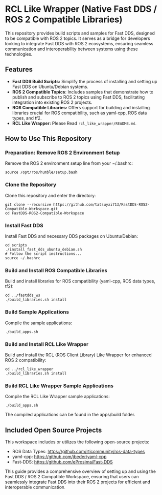 # RCL Like Wrapper (Native Fast DDS / ROS 2 Compatible Libraries)

This repository provides build scripts and samples for Fast DDS, designed to be compatible with ROS 2 topics. It serves as a bridge for developers looking to integrate Fast DDS with ROS 2 ecosystems, ensuring seamless communication and interoperability between systems using these technologies.

## Features

- **Fast DDS Build Scripts:** Simplify the process of installing and setting up Fast DDS on Ubuntu/Debian systems.
- **ROS 2 Compatible Topics:** Includes samples that demonstrate how to publish and subscribe to ROS 2 topics using Fast DDS, facilitating integration into existing ROS 2 projects.
- **ROS Compatible Libraries:** Offers support for building and installing libraries crucial for ROS compatibility, such as yaml-cpp, ROS data types, and tf2.
- **RCL Like Wrapper:** Please Read `rcl_like_wrapper/README.md`.

## How to Use This Repository

### Preparation: Remove ROS 2 Environment Setup

Remove the ROS 2 environment setup line from your ~/.bashrc:

```
source /opt/ros/humble/setup.bash
```

### Clone the Repository

Clone this repository and enter the directory:

```
git clone --recursive https://github.com/tatsuyai713/FastDDS-ROS2-Compatible-Workspace.git
cd FastDDS-ROS2-Compatible-Workspace
```


### Install Fast DDS

Install Fast DDS and necessary DDS packages on Ubuntu/Debian:

```
cd scripts
./install_fast_dds_ubuntu_debian.sh
# Follow the script instructions...
source ~/.bashrc
```

### Build and Install ROS Compatible Libraries

Build and install libraries for ROS compatibility (yaml-cpp, ROS data types, tf2):

```
cd ../fastdds_ws
./build_libraries.sh install
```

### Build Sample Applications

Compile the sample applications:

```
./build_apps.sh
```

### Build and Install RCL Like Wrapper

Build and install the RCL (ROS Client Library) Like Wrapper for enhanced ROS 2 compatibility:

```
cd ../rcl_like_wrapper
./build_libraries.sh install
```

### Build RCL Like Wrapper Sample Applications

Compile the RCL Like Wrapper sample applications:

```
./build_apps.sh
```

The compiled applications can be found in the apps/build folder.

## Included Open Source Projects

This workspace includes or utilizes the following open-source projects:

- ROS Data Types: https://github.com/rticommunity/ros-data-types
- yaml-cpp: https://github.com/jbeder/yaml-cpp
- Fast-DDS: https://github.com/eProsima/Fast-DDS

This guide provides a comprehensive overview of setting up and using the Fast DDS / ROS 2 Compatible Workspace, ensuring that users can seamlessly integrate Fast DDS into their ROS 2 projects for efficient and interoperable communication.

